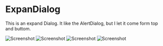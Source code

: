 # ExpanDialog
This is an expand Dialog. It like the AlertDialog, but I let it come form top and buttom. 

![Screenshot](https://github.com/XandyWang/ExpandDialog/raw/master/screenshot/1.png)
![Screenshot](https://github.com/XandyWang/ExpandDialog/raw/master/screenshot/2.png)
![Screenshot](https://github.com/XandyWang/ExpandDialog/raw/master/screenshot/3.png)
![Screenshot](https://github.com/XandyWang/ExpandDialog/raw/master/screenshot/4.png)
